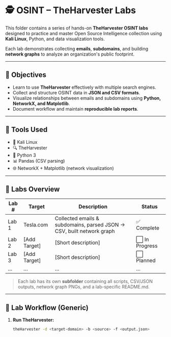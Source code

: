# 🕵️ OSINT – TheHarvester Labs  

This folder contains a series of hands-on **TheHarvester OSINT labs** designed to practice and master Open Source Intelligence collection using **Kali Linux**, Python, and data visualization tools.  

Each lab demonstrates collecting **emails**, **subdomains**, and building **network graphs** to analyze an organization's public footprint.

---

## 🎯 Objectives
- Learn to use **TheHarvester** effectively with multiple search engines.  
- Collect and structure OSINT data in **JSON and CSV formats**.  
- Visualize relationships between emails and subdomains using **Python, NetworkX, and Matplotlib**.  
- Document workflow and maintain **reproducible lab reports**.  

---

## 🧰 Tools Used
- 🐧 Kali Linux  
- 🔍 TheHarvester  
- 📜 Python 3  
- 📊 Pandas (CSV parsing)  
- 🌐 NetworkX + Matplotlib (network visualization)  

---

## 📂 Labs Overview

| Lab # | Target | Description | Status |
|-------|--------|-------------|--------|
| Lab 1 | Tesla.com | Collected emails & subdomains, parsed JSON → CSV, built network graph | ✅ Complete |
| Lab 2 | [Add Target] | [Short description] | ⬜ In Progress |
| Lab 3 | [Add Target] | [Short description] | ⬜ Planned |
| …     | …      | …           | …      |

> Each lab has its own **subfolder** containing all scripts, CSV/JSON outputs, network graph PNGs, and a lab-specific README.md.  

---

## 📖 Lab Workflow (Generic)
1. **Run TheHarvester:**  
   ```bash
   theHarvester -d <target-domain> -b <source> -f <output.json>

